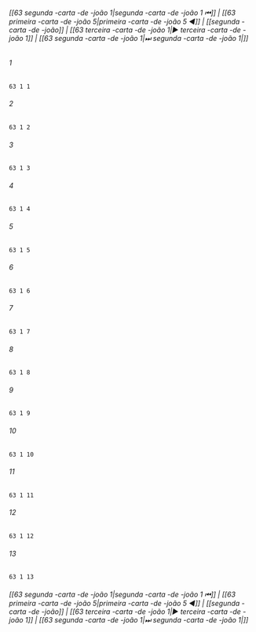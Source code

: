 
###### [[63 segunda -carta -de -joão 1|segunda -carta -de -joão 1 ⏮]] | [[63 primeira -carta -de -joão 5|primeira -carta -de -joão 5 ◀]] | [[segunda -carta -de -joão]] | [[63 terceira -carta -de -joão 1|▶ terceira -carta -de -joão 1]] | [[63 segunda -carta -de -joão 1|⏭ segunda -carta -de -joão 1|]]

###### 1
``` verse
63 1 1 
```
###### 2
``` verse
63 1 2 
```
###### 3
``` verse
63 1 3 
```
###### 4
``` verse
63 1 4 
```
###### 5
``` verse
63 1 5 
```
###### 6
``` verse
63 1 6 
```
###### 7
``` verse
63 1 7 
```
###### 8
``` verse
63 1 8 
```
###### 9
``` verse
63 1 9 
```
###### 10
``` verse
63 1 10 
```
###### 11
``` verse
63 1 11 
```
###### 12
``` verse
63 1 12 
```
###### 13
``` verse
63 1 13 
```

###### [[63 segunda -carta -de -joão 1|segunda -carta -de -joão 1 ⏮]] | [[63 primeira -carta -de -joão 5|primeira -carta -de -joão 5 ◀]] | [[segunda -carta -de -joão]] | [[63 terceira -carta -de -joão 1|▶ terceira -carta -de -joão 1]] | [[63 segunda -carta -de -joão 1|⏭ segunda -carta -de -joão 1|]]

